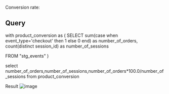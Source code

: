 Conversion rate:

Query
-----
with product_conversion as 
(
SELECT 
sum(case when event_type='checkout' then 1 else 0 end) as number_of_orders,
count(distinct session_id) as number_of_sessions

 FROM "stg_events" )

select number_of_orders,number_of_sessions,number_of_orders*100.0/number_of_sessions from product_conversion

Result
![image](https://user-images.githubusercontent.com/2854207/144750069-5e3126bd-da73-4245-8652-405585cc62c0.png)

